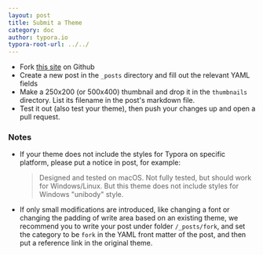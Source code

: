 ```yaml
---
layout: post
title: Submit a Theme
category: doc
author: typora.io
typora-root-url: ../../
---
```


- Fork [this site](https://github.com/typora/typora-theme-gallery) on Github
- Create a new post in the `_posts` directory and fill out the relevant YAML fields
- Make a 250x200 (or 500x400) thumbnail and drop it in the `thumbnails` directory. List its filename in the post's markdown file.
- Test it out (also test your theme), then push your changes up and open a pull request.

### Notes

- If your theme does not include the styles for Typora on specific platform, please put a notice in post, for example:

  > Designed and tested on macOS. Not fully tested, but should work for Windows/Linux. But this theme does not include styles for Windows "unibody" style.

- If only small modifications are introduced, like changing a font or changing the padding of write area based on an existing theme, we recommend you to write your post under folder `/_posts/fork`, and set the category to be `fork` in the YAML front matter of the post, and then put a reference link in the original theme. 
